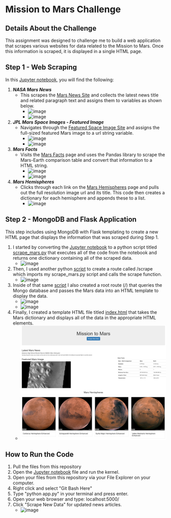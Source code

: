 # Mission to Mars Challenge

## Details About the Challenge
This assignment was designed to challenge me to build a web application that scrapes various websites for data related to the Mission to Mars. Once this information is scraped, it is displayed in a single HTML page.

## Step 1 - Web Scraping
In this [Jupyter notebook](/Missions_to_Mars/Mission_to_Mars-Starter.ipynb), you will find the following:
1. ***NASA Mars News***
   - This scrapes the [Mars News Site](https://redplanetscience.com/) and collects the latest news title and related paragraph text and assigns them to variables as shown below.
     - ![image](https://user-images.githubusercontent.com/88349512/146228155-9c428863-5dbb-428b-843c-e9087743baeb.png)
     - ![image](https://user-images.githubusercontent.com/88349512/146228220-6df3c4cd-063e-4a7d-a649-387a32572d8b.png)
2. ***JPL Mars Space Images - Featured Image***
   - Navigates through the [Featured Space Image Site](https://spaceimages-mars.com/) and assigns the full-sized featured Mars image to a url string variable.
     - ![image](https://user-images.githubusercontent.com/88349512/146260801-41b14483-4fb8-417e-99be-a859485ab97f.png)
     - ![image](https://user-images.githubusercontent.com/88349512/146260873-2fdce374-acd4-4195-acc4-5e7b5cf77b19.png)
3. ***Mars Facts***
   - Visits the [Mars Facts](https://galaxyfacts-mars.com/) page and uses the Pandas library to scrape the Mars-Earth comparison table and convert that information to a HTML string.
     - ![image](https://user-images.githubusercontent.com/88349512/146261342-047ff35f-adc3-4859-8860-dcb08f5ad89b.png)
     - ![image](https://user-images.githubusercontent.com/88349512/146261386-bca5915b-e1c9-4b58-b4a6-bdaa8e5a334f.png)
4. ***Mars Hemispheres***
   - Clicks through each link on the [Mars Hemispheres](https://marshemispheres.com/) page and pulls out the full resolution image url and its title. This code then creates a dictionary for each hemisphere and appends these to a list.
     - ![image](https://user-images.githubusercontent.com/88349512/146261931-946bba71-523b-4651-a537-85e86d4f2461.png)

## Step 2 - MongoDB and Flask Application
This step includes using MongoDB with Flask templating to create a new HTML page that displays the information that was scraped during Step 1.
1. I started by converting the [Jupyter notebook](/Missions_to_Mars/Mission_to_Mars-Starter.ipynb) to a python script titled [scrape_mars.py](/scrape_mars.py) that executes all of the code from the notebook and returns one dictionary containing all of the scraped data.
   - ![image](https://user-images.githubusercontent.com/88349512/146263084-bb41d3ca-0036-4d39-8662-171dc0243ebd.png)
2. Then, I used another python [script](/app.py) to create a route called /scrape which imports my scrape_mars.py script and calls the scrape function.
   - ![image](https://user-images.githubusercontent.com/88349512/146263388-e454f986-f4bd-4a14-b1f5-fec98769d077.png)
3. Inside of that same [script](/app.py) I also created a root route (/) that queries the Mongo database and passes the Mars data into an HTML template to display the data.
   - ![image](https://user-images.githubusercontent.com/88349512/146263631-753d1aa7-fce1-4cf5-99f5-3f60e208bc18.png)
   - ![image](https://user-images.githubusercontent.com/88349512/146263762-4244427d-f8d5-430c-be0c-3896e7b2376e.png)
4. Finally, I created a template HTML file titled [index.html](/templates/index.html) that takes the Mars dictionary and displays all of the data in the appropriate HTML elements.
   - ![image](/JLL_final_app_screenshot.png)

## How to Run the Code
1. Pull the files from this repository
2. Open the [Jupyter notebook](/Missions_to_Mars/Mission_to_Mars-Starter.ipynb) file and run the kernel.
3. Open your files from this repository via your File Explorer on your computer.
4. Right click and select "Git Bash Here"
5. Type "python app.py" in your terminal and press enter.
6. Open your web browser and type: localhost:5000/
7. Click "Scrape New Data" for updated news articles.
   - ![image](https://user-images.githubusercontent.com/88349512/146265251-5a25fc73-e71f-487b-9875-4b5a680bcdc2.png)
